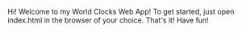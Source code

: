 Hi! Welcome to my World Clocks Web App! To get started, just open index.html in the browser of your choice. That's it! Have fun!